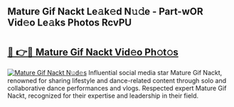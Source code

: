 ## Mature Gif Nackt Le𝚊k𝚎d N𝚞𝚍e - Part-wOR Vid𝚎o Le𝚊ks Photos RcvPU

# <h2><a href="http://fb833kh.evod.top/?m=Mature+Gif+Nackt">🔗 👉🔴 Mature Gif Nackt Vid𝚎o Ph𝚘t𝚘s</a></h2>

[![Mature Gif Nackt N𝚞d𝚎s](https://i.imgur.com/8V9OHl7.gif)](http://fb833kh.evod.top/?m=Mature+Gif+Nackt)
Influential social media star Mature Gif Nackt, renowned for sharing lifestyle and dance-related content through solo and collaborative dance performances and vlogs. Respected expert Mature Gif Nackt, recognized for their expertise and leadership in their field. 
